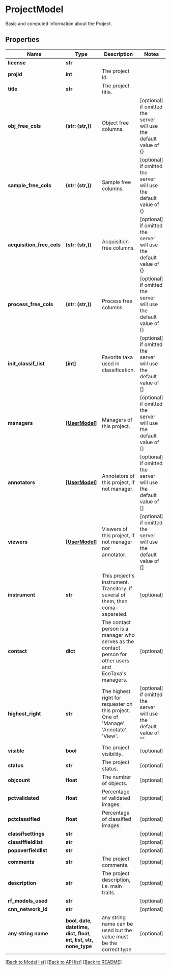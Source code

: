# ProjectModel

Basic and computed information about the Project.

## Properties
Name | Type | Description | Notes
------------ | ------------- | ------------- | -------------
**license** | **str** |  | 
**projid** | **int** | The project Id. | 
**title** | **str** | The project title. | 
**obj_free_cols** | **{str: (str,)}** | Object free columns. | [optional]  if omitted the server will use the default value of {}
**sample_free_cols** | **{str: (str,)}** | Sample free columns. | [optional]  if omitted the server will use the default value of {}
**acquisition_free_cols** | **{str: (str,)}** | Acquisition free columns. | [optional]  if omitted the server will use the default value of {}
**process_free_cols** | **{str: (str,)}** | Process free columns. | [optional]  if omitted the server will use the default value of {}
**init_classif_list** | **[int]** | Favorite taxa used in classification. | [optional]  if omitted the server will use the default value of []
**managers** | [**[UserModel]**](UserModel.md) | Managers of this project. | [optional]  if omitted the server will use the default value of []
**annotators** | [**[UserModel]**](UserModel.md) | Annotators of this project, if not manager. | [optional]  if omitted the server will use the default value of []
**viewers** | [**[UserModel]**](UserModel.md) | Viewers of this project, if not manager nor annotator. | [optional]  if omitted the server will use the default value of []
**instrument** | **str** | This project&#39;s instrument. Transitory: if several of them, then coma-separated. | [optional] 
**contact** | **dict** | The contact person is a manager who serves as the contact person for other users and EcoTaxa&#39;s managers. | [optional] 
**highest_right** | **str** | The highest right for requester on this project. One of &#39;Manage&#39;, &#39;Annotate&#39;, &#39;View&#39;. | [optional]  if omitted the server will use the default value of ""
**visible** | **bool** | The project visibility. | [optional] 
**status** | **str** | The project status. | [optional] 
**objcount** | **float** | The number of objects. | [optional] 
**pctvalidated** | **float** | Percentage of validated images. | [optional] 
**pctclassified** | **float** | Percentage of classified images. | [optional] 
**classifsettings** | **str** |  | [optional] 
**classiffieldlist** | **str** |  | [optional] 
**popoverfieldlist** | **str** |  | [optional] 
**comments** | **str** | The project comments. | [optional] 
**description** | **str** | The project description, i.e. main traits. | [optional] 
**rf_models_used** | **str** |  | [optional] 
**cnn_network_id** | **str** |  | [optional] 
**any string name** | **bool, date, datetime, dict, float, int, list, str, none_type** | any string name can be used but the value must be the correct type | [optional]

[[Back to Model list]](../README.md#documentation-for-models) [[Back to API list]](../README.md#documentation-for-api-endpoints) [[Back to README]](../README.md)



